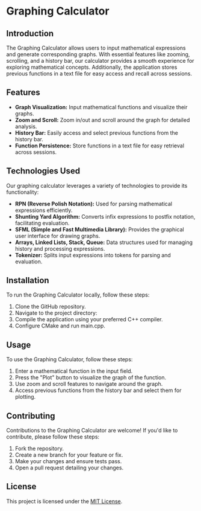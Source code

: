 # Graphing Calculator

## Introduction

The Graphing Calculator allows users to input mathematical expressions and generate corresponding graphs. With essential features like zooming, scrolling, and a history bar, our calculator provides a smooth experience for exploring mathematical concepts. Additionally, the application stores previous functions in a text file for easy access and recall across sessions.

## Features

- **Graph Visualization:** Input mathematical functions and visualize their graphs.
- **Zoom and Scroll:** Zoom in/out and scroll around the graph for detailed analysis.
- **History Bar:** Easily access and select previous functions from the history bar.
- **Function Persistence:** Store functions in a text file for easy retrieval across sessions.

## Technologies Used

Our graphing calculator leverages a variety of technologies to provide its functionality:

- **RPN (Reverse Polish Notation):** Used for parsing mathematical expressions efficiently.
- **Shunting Yard Algorithm:** Converts infix expressions to postfix notation, facilitating evaluation.
- **SFML (Simple and Fast Multimedia Library):** Provides the graphical user interface for drawing graphs.
- **Arrays, Linked Lists, Stack, Queue:** Data structures used for managing history and processing expressions.
- **Tokenizer:** Splits input expressions into tokens for parsing and evaluation.

## Installation

To run the Graphing Calculator locally, follow these steps:

1. Clone the GitHub repository.
2. Navigate to the project directory:
3. Compile the application using your preferred C++ compiler.
4. Configure CMake and run main.cpp.

## Usage

To use the Graphing Calculator, follow these steps:

1. Enter a mathematical function in the input field.
2. Press the "Plot" button to visualize the graph of the function.
3. Use zoom and scroll features to navigate around the graph.
4. Access previous functions from the history bar and select them for plotting.

## Contributing

Contributions to the Graphing Calculator are welcome! If you'd like to contribute, please follow these steps:

1. Fork the repository.
2. Create a new branch for your feature or fix.
3. Make your changes and ensure tests pass.
4. Open a pull request detailing your changes.

## License

This project is licensed under the [MIT License](LICENSE).

